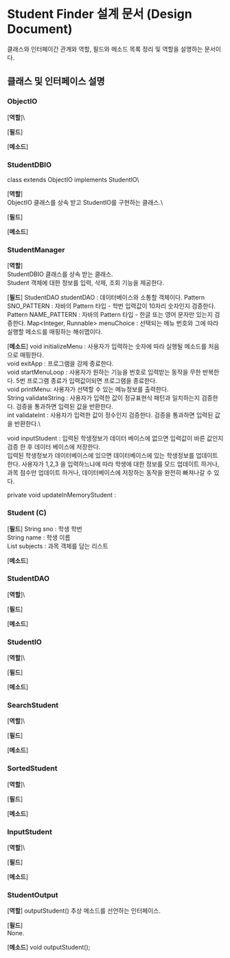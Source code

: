 # Student Finder 설계 문서 (Design Document)
클래스와 인터페이간 관계와 역할, 필드와 메소드 목록 정리 및 역할을 설명하는 문서이다. 

##  클래스 및 인터페이스 설명 

### ObjectIO 
[**역할**]\

[**필드**]

[**메소드**]

### StudentDBIO 
class extends ObjectIO implements StudentIO\

[**역할**]\
ObjectIO 클래스를 상속 받고 StudentIO를 구현하는 클래스.\


[**필드**]

[**메소드**]

### StudentManager 
[**역할**]\
StudentDBIO 클래스를 상속 받는 클래스.\
Student 객체에 대한 정보를 입력, 삭제, 조회 기능을 제공한다. 

[**필드**]
StudentDAO studentDAO : 데이터베이스와 소통할 객체이다. 
Pattern SNO_PATTERN : 자바의 Pattern 타입 - 학번 입력값이 10자리 숫자인지 검증한다.
Pattern NAME_PATTERN : 자바의 Pattern 타입 - 한글 또는 영어 문자만 있는지 검증한다.
Map<Integer, Runnable> menuChoice : 선택되는 메뉴 번호와 그에 따라 실행할 메소드를 매핑하는 해쉬맵이다. 

[**메소드**]
void initializeMenu : 사용자가 입력하는 숫자에 따라 실행될 메소드를 처음으로 매핑한다.\
void exitApp : 프로그램을 강제 종료한다.\
void startMenuLoop : 사용자가 원하는 기능을 번호로 입력받는 동작을 무한 반복한다. 5번 프로그램 종료가 입력값이되면 프로그램을 종료한다.\
void printMenu: 사용자가 선택할 수 있는 메뉴정보를 출력한다.\
String validateString : 사용자가 입력한 값이 정규표현식 패턴과 일치하는지 검증한다. 검증을 통과하면 입력된 값을 반환한다.\
int validateInt : 사용자가 입력한 값이 정수인지 검증한다. 검증을 통과하면 입력된 값을 반환한다.\

void inputStudent :  입력된 학생정보가 데이터 베이스에 없으면 입력값이 바른 값인지 검증 한 후 데이터 베이스에 저장한다.\
입력된 학생정보가 데이터베이스에 있으면 데이터베이스에 있는 학생정보를 업데이트 한다. 사용자가 1,2,3 을 입력하느냐에 따라 학생에 대한 정보를 모드 업데이트 하거나, 과목 점수만 업데이트 하거나, 데이터베이스에 저장하는 동작을 완전히 빠져나갈 수 있다. 

private void updateInMemoryStudent : 

### Student (C)

[**필드**]
String sno :  학생 학번\
String name :  학생 이름\
List<Subject> subjects : 과목 객체를 담는 리스트

[**메소드**]

### StudentDAO 
[**역할**]\

[**필드**]

[**메소드**]

### StudentIO 
[**역할**]\

[**필드**]

[**메소드**]

### SearchStudent 
[**역할**]\

[**필드**]

[**메소드**]
### SortedStudent
[**역할**]\

[**필드**]

[**메소드**]
### InputStudent 
[**역할**]\

[**필드**]

[**메소드**]

### StudentOutput 
[**역할**]
outputStudent() 추상 메소드를 선언하는 인터페이스. 

[**필드**]\
None.

[**메소드**]
void outputStudent();
